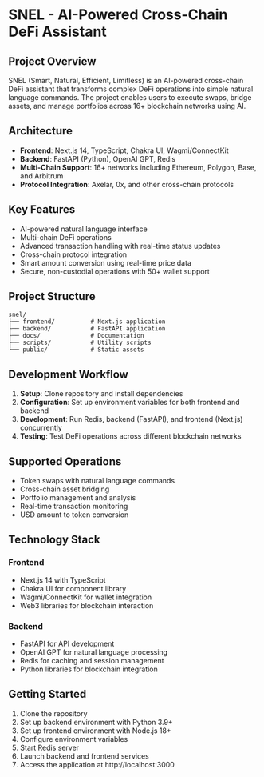 # SNEL - AI-Powered Cross-Chain DeFi Assistant

## Project Overview

SNEL (Smart, Natural, Efficient, Limitless) is an AI-powered cross-chain DeFi assistant that transforms complex DeFi operations into simple natural language commands. The project enables users to execute swaps, bridge assets, and manage portfolios across 16+ blockchain networks using AI.

## Architecture

- **Frontend**: Next.js 14, TypeScript, Chakra UI, Wagmi/ConnectKit
- **Backend**: FastAPI (Python), OpenAI GPT, Redis
- **Multi-Chain Support**: 16+ networks including Ethereum, Polygon, Base, and Arbitrum
- **Protocol Integration**: Axelar, 0x, and other cross-chain protocols

## Key Features

- AI-powered natural language interface
- Multi-chain DeFi operations
- Advanced transaction handling with real-time status updates
- Cross-chain protocol integration
- Smart amount conversion using real-time price data
- Secure, non-custodial operations with 50+ wallet support

## Project Structure

```
snel/
├── frontend/          # Next.js application
├── backend/           # FastAPI application
├── docs/              # Documentation
├── scripts/           # Utility scripts
└── public/            # Static assets
```

## Development Workflow

1. **Setup**: Clone repository and install dependencies
2. **Configuration**: Set up environment variables for both frontend and backend
3. **Development**: Run Redis, backend (FastAPI), and frontend (Next.js) concurrently
4. **Testing**: Test DeFi operations across different blockchain networks

## Supported Operations

- Token swaps with natural language commands
- Cross-chain asset bridging
- Portfolio management and analysis
- Real-time transaction monitoring
- USD amount to token conversion

## Technology Stack

### Frontend
- Next.js 14 with TypeScript
- Chakra UI for component library
- Wagmi/ConnectKit for wallet integration
- Web3 libraries for blockchain interaction

### Backend
- FastAPI for API development
- OpenAI GPT for natural language processing
- Redis for caching and session management
- Python libraries for blockchain integration

## Getting Started

1. Clone the repository
2. Set up backend environment with Python 3.9+
3. Set up frontend environment with Node.js 18+
4. Configure environment variables
5. Start Redis server
6. Launch backend and frontend services
7. Access the application at http://localhost:3000